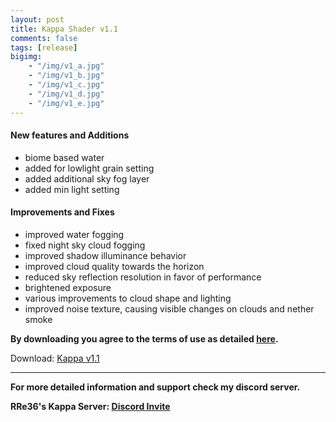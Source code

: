 ```yaml
---
layout: post
title: Kappa Shader v1.1
comments: false
tags: [release]
bigimg: 
    - "/img/v1_a.jpg"
    - "/img/v1_b.jpg"
    - "/img/v1_c.jpg"
    - "/img/v1_d.jpg"
    - "/img/v1_e.jpg"
---
```


#### New features and Additions

* biome based water
* added for lowlight grain setting
* added additional sky fog layer
* added min light setting

#### Improvements and Fixes

* improved water fogging
* fixed night sky cloud fogging
* improved shadow illuminance behavior
* improved cloud quality towards the horizon
* reduced sky reflection resolution in favor of performance
* brightened exposure
* various improvements to cloud shape and lighting
* improved noise texture, causing visible changes on clouds and nether smoke

**By downloading you agree to the terms of use as detailed [here](https://rre36.github.io/kappa_shader_web/license/).**

Download: [Kappa v1.1](https://github.com/rre36/kappa_shader_web/releases/download/v1.1/Kappa_v1.1.zip)

***

**For more detailed information and support check my discord server.**

**RRe36's Kappa Server: [Discord Invite](https://discord.gg/y5xzQ6H)**